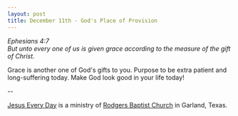```yaml
---
layout: post
title: December 11th - God's Place of Provision
---
```


_Ephesians 4:7  
But unto every one of us is given grace according to the measure of
the gift of Christ._

Grace is another one of God's gifts to you. Purpose to be extra
patient and long-suffering today. Make God look good in your life
today!

 --

<a href=http://jesuseveryday.net>Jesus Every Day</a> is a ministry of <a href=http://rodgersbaptist.net>Rodgers Baptist Church</a> in Garland, Texas.

